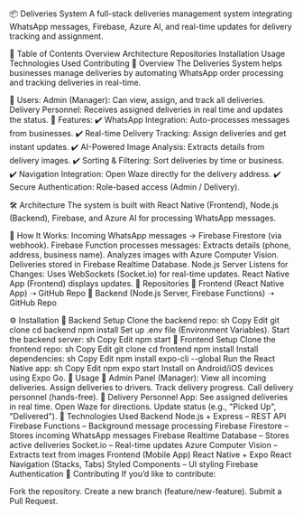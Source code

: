 📦 Deliveries System
A full-stack deliveries management system integrating WhatsApp messages, Firebase, Azure AI, and real-time updates for delivery tracking and assignment.

📌 Table of Contents
Overview
Architecture
Repositories
Installation
Usage
Technologies Used
Contributing
🚀 Overview
The Deliveries System helps businesses manage deliveries by automating WhatsApp order processing and tracking deliveries in real-time.

👥 Users:
Admin (Manager): Can view, assign, and track all deliveries.
Delivery Personnel: Receives assigned deliveries in real time and updates the status.
🔹 Features:
✔️ WhatsApp Integration: Auto-processes messages from businesses.
✔️ Real-time Delivery Tracking: Assign deliveries and get instant updates.
✔️ AI-Powered Image Analysis: Extracts details from delivery images.
✔️ Sorting & Filtering: Sort deliveries by time or business.
✔️ Navigation Integration: Open Waze directly for the delivery address.
✔️ Secure Authentication: Role-based access (Admin / Delivery).

🛠️ Architecture
The system is built with React Native (Frontend), Node.js (Backend), Firebase, and Azure AI for processing WhatsApp messages.

📌 How It Works:
Incoming WhatsApp messages → Firebase Firestore (via webhook).
Firebase Function processes messages:
Extracts details (phone, address, business name).
Analyzes images with Azure Computer Vision.
Deliveries stored in Firebase Realtime Database.
Node.js Server Listens for Changes:
Uses WebSockets (Socket.io) for real-time updates.
React Native App (Frontend) displays updates.
📂 Repositories
🔹 Frontend (React Native App) ➝ GitHub Repo
🔹 Backend (Node.js Server, Firebase Functions) ➝ GitHub Repo

⚙️ Installation
🔹 Backend Setup
Clone the backend repo:
sh
Copy
Edit
git clone <backend-repo-url>
cd backend
npm install
Set up .env file (Environment Variables).
Start the backend server:
sh
Copy
Edit
npm start
🔹 Frontend Setup
Clone the frontend repo:
sh
Copy
Edit
git clone <frontend-repo-url>
cd frontend
npm install
Install dependencies:
sh
Copy
Edit
npm install expo-cli --global
Run the React Native app:
sh
Copy
Edit
npm expo start
Install on Android/iOS devices using Expo Go.
📌 Usage
🔹 Admin Panel (Manager):
View all incoming deliveries.
Assign deliveries to drivers.
Track delivery progress.
Call delivery personnel (hands-free).
🔹 Delivery Personnel App:
See assigned deliveries in real time.
Open Waze for directions.
Update status (e.g., "Picked Up", "Delivered").
🚀 Technologies Used
Backend
Node.js + Express – REST API
Firebase Functions – Background message processing
Firebase Firestore – Stores incoming WhatsApp messages
Firebase Realtime Database – Stores active deliveries
Socket.io – Real-time updates
Azure Computer Vision – Extracts text from images
Frontend (Mobile App)
React Native + Expo
React Navigation (Stacks, Tabs)
Styled Components – UI styling
Firebase Authentication
🤝 Contributing
If you’d like to contribute:

Fork the repository.
Create a new branch (feature/new-feature).
Submit a Pull Request.
